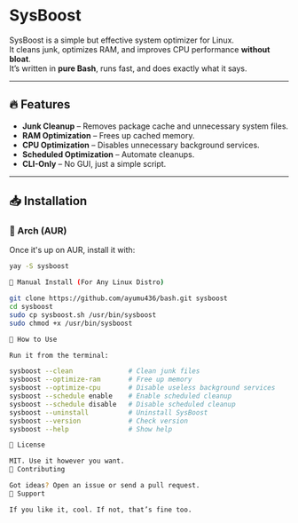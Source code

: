 # SysBoost  

SysBoost is a simple but effective system optimizer for Linux.  
It cleans junk, optimizes RAM, and improves CPU performance **without bloat**.  
It’s written in **pure Bash**, runs fast, and does exactly what it says.  

---

## **🔥 Features**  
- **Junk Cleanup** – Removes package cache and unnecessary system files.  
- **RAM Optimization** – Frees up cached memory.  
- **CPU Optimization** – Disables unnecessary background services.  
- **Scheduled Optimization** – Automate cleanups.  
- **CLI-Only** – No GUI, just a simple script.  

---

## **📥 Installation**  

### **📌 Arch (AUR)**  
Once it's up on AUR, install it with:  
```sh
yay -S sysboost

📌 Manual Install (For Any Linux Distro)

git clone https://github.com/ayumu436/bash.git sysboost
cd sysboost
sudo cp sysboost.sh /usr/bin/sysboost
sudo chmod +x /usr/bin/sysboost

🚀 How to Use

Run it from the terminal:

sysboost --clean              # Clean junk files  
sysboost --optimize-ram       # Free up memory  
sysboost --optimize-cpu       # Disable useless background services  
sysboost --schedule enable    # Enable scheduled cleanup  
sysboost --schedule disable   # Disable scheduled cleanup  
sysboost --uninstall          # Uninstall SysBoost  
sysboost --version            # Check version  
sysboost --help               # Show help  

📜 License

MIT. Use it however you want.
🤝 Contributing

Got ideas? Open an issue or send a pull request.
💬 Support

If you like it, cool. If not, that’s fine too.
